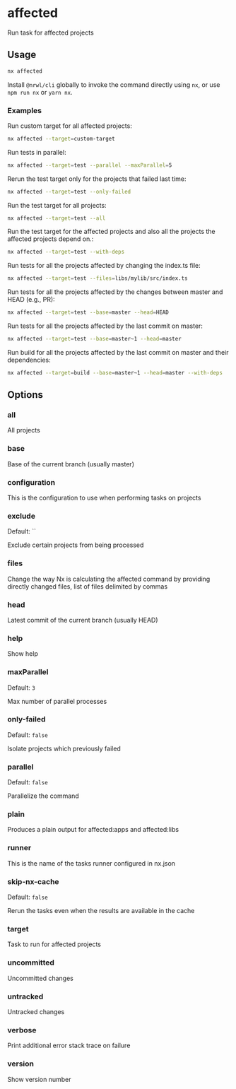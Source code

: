# affected

Run task for affected projects

## Usage

```bash
nx affected
```

Install `@nrwl/cli` globally to invoke the command directly using `nx`, or use `npm run nx` or `yarn nx`.

### Examples

Run custom target for all affected projects:

```bash
nx affected --target=custom-target
```

Run tests in parallel:

```bash
nx affected --target=test --parallel --maxParallel=5
```

Rerun the test target only for the projects that failed last time:

```bash
nx affected --target=test --only-failed
```

Run the test target for all projects:

```bash
nx affected --target=test --all
```

Run the test target for the affected projects and also all the projects the affected projects depend on.:

```bash
nx affected --target=test --with-deps
```

Run tests for all the projects affected by changing the index.ts file:

```bash
nx affected --target=test --files=libs/mylib/src/index.ts
```

Run tests for all the projects affected by the changes between master and HEAD (e.g., PR):

```bash
nx affected --target=test --base=master --head=HEAD
```

Run tests for all the projects affected by the last commit on master:

```bash
nx affected --target=test --base=master~1 --head=master
```

Run build for all the projects affected by the last commit on master and their dependencies:

```bash
nx affected --target=build --base=master~1 --head=master --with-deps
```

## Options

### all

All projects

### base

Base of the current branch (usually master)

### configuration

This is the configuration to use when performing tasks on projects

### exclude

Default: ``

Exclude certain projects from being processed

### files

Change the way Nx is calculating the affected command by providing directly changed files, list of files delimited by commas

### head

Latest commit of the current branch (usually HEAD)

### help

Show help

### maxParallel

Default: `3`

Max number of parallel processes

### only-failed

Default: `false`

Isolate projects which previously failed

### parallel

Default: `false`

Parallelize the command

### plain

Produces a plain output for affected:apps and affected:libs

### runner

This is the name of the tasks runner configured in nx.json

### skip-nx-cache

Default: `false`

Rerun the tasks even when the results are available in the cache

### target

Task to run for affected projects

### uncommitted

Uncommitted changes

### untracked

Untracked changes

### verbose

Print additional error stack trace on failure

### version

Show version number
